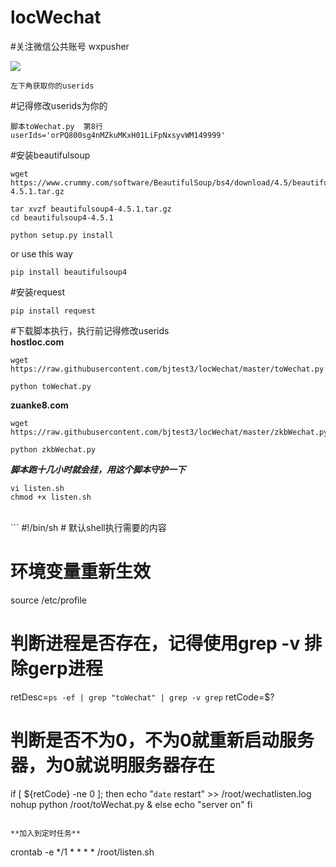 # locWechat
#关注微信公共账号 wxpusher

![](https://i.loli.net/2019/05/09/5cd3c47b19e8d.jpg)

```
左下角获取你的userids

```
#记得修改userids为你的
```
脚本toWechat.py  第8行
userIds='orPQ800sg4nMZkuMKxH01LiFpNxsyvWM149999'
```

#安装beautifulsoup
```
wget https://www.crummy.com/software/BeautifulSoup/bs4/download/4.5/beautifulsoup4-4.5.1.tar.gz

tar xvzf beautifulsoup4-4.5.1.tar.gz
cd beautifulsoup4-4.5.1

python setup.py install
```
or use this way
```
pip install beautifulsoup4
```

#安装request
```
pip install request
```

#下载脚本执行，执行前记得修改userids<br>
**hostloc.com**
```
wget https://raw.githubusercontent.com/bjtest3/locWechat/master/toWechat.py

python toWechat.py
```
**zuanke8.com**
```
wget https://raw.githubusercontent.com/bjtest3/locWechat/master/zkbWechat.py

python zkbWechat.py
```
***脚本跑十几小时就会挂，用这个脚本守护一下***
```
vi listen.sh
chmod +x listen.sh
```
<br>
```
#!/bin/sh
# 默认shell执行需要的内容

# 环境变量重新生效
source /etc/profile

# 判断进程是否存在，记得使用grep -v 排除gerp进程
retDesc=`ps -ef | grep "toWechat" | grep -v grep`
retCode=$?
# 判断是否不为0，不为0就重新启动服务器，为0就说明服务器存在
if [ ${retCode} -ne 0 ]; 
    then
    echo "`date` restart" >> /root/wechatlisten.log 
    nohup python /root/toWechat.py & 
else
    echo "server on"
fi
```

**加入到定时任务**
```
crontab -e
*/1 * * * * /root/listen.sh
```
